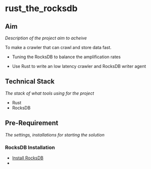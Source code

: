 # rust_the_rocksdb

## Aim

*Description of the project aim to acheive*

To make a crawler that can crawl and store data fast.

- Tuning the RocksDB to balance the amplification rates
  
- Use Rust to write an low latency crawler and RocksDB writer agent

## Technical Stack

*The stack of what tools using for the project*

- Rust
- RocksDB

## Pre-Requirement

*The settings, installations for starting the solution*

### RocksDB Installation

- [Install RocksDB](https://github.com/facebook/rocksdb/blob/master/INSTALL.md)
- 